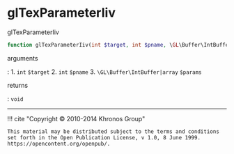 # glTexParameterIiv
glTexParameterIiv

```php
function glTexParameterIiv(int $target, int $pname, \GL\Buffer\IntBuffer|array $params) : void
```

arguments

:    1. `int` `$target` 
    2. `int` `$pname` 
    3. `\GL\Buffer\IntBuffer|array` `$params` 

returns

:    `void` 

---
     

!!! cite "Copyright © 2010-2014 Khronos Group"

    This material may be distributed subject to the terms and conditions set forth in the Open Publication License, v 1.0, 8 June 1999. https://opencontent.org/openpub/.